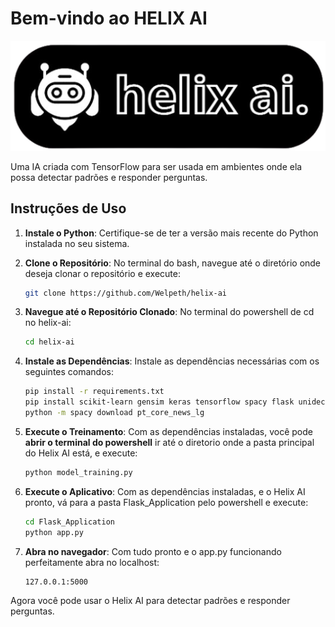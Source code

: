 # Bem-vindo ao HELIX AI

![Helix AI](Flask_Application/static/images/image1.png)

Uma IA criada com TensorFlow para ser usada em ambientes onde ela possa detectar padrões e responder perguntas.

## Instruções de Uso

1. **Instale o Python**: Certifique-se de ter a versão mais recente do Python instalada no seu sistema.

2. **Clone o Repositório**: No terminal do bash, navegue até o diretório onde deseja clonar o repositório e execute:

    ```bash
    git clone https://github.com/Welpeth/helix-ai
    ```

2. **Navegue até o Repositório Clonado**: No terminal do powershell de cd no helix-ai:

    ```bash
    cd helix-ai
    ```

3. **Instale as Dependências**: Instale as dependências necessárias com os seguintes comandos:

    ```bash
    pip install -r requirements.txt
    pip install scikit-learn gensim keras tensorflow spacy flask unidecode nltk
    python -m spacy download pt_core_news_lg
    ```

4. **Execute o Treinamento**: Com as dependências instaladas, você pode **abrir o terminal do powershell** ir até o diretorio onde a pasta principal do Helix AI está, e execute:

    ```bash
    python model_training.py
    ```

5. **Execute o Aplicativo**: Com as dependências instaladas, e o Helix AI pronto, vá para a pasta Flask_Application pelo powershell e execute:

    ```bash
    cd Flask_Application
    python app.py
    ```

6. **Abra no navegador**: Com tudo pronto e o app.py funcionando perfeitamente abra no localhost:

    ```
    127.0.0.1:5000
    ```

Agora você pode usar o Helix AI para detectar padrões e responder perguntas.
